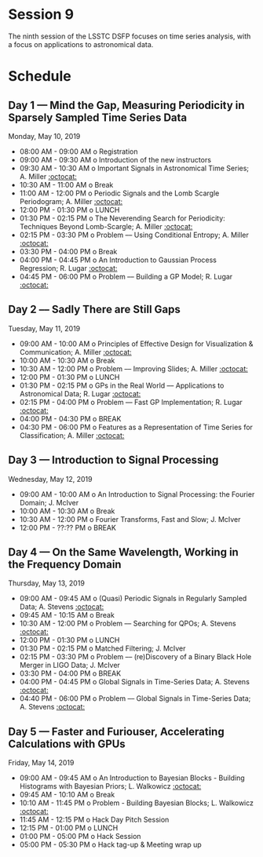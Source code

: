 # Session 9

The ninth session of the LSSTC DSFP focuses on time series analysis, with a focus on applications to astronomical data.

# Schedule

## Day 1 — Mind the Gap, Measuring Periodicity in Sparsely Sampled Time Series Data

Monday, May 10, 2019

 * 08:00 AM - 09:00 AM  o  Registration
 * 09:00 AM - 09:30 AM  o  Introduction of the new instructors
 * 09:30 AM - 10:30 AM  o  Important Signals in Astronomical Time Series; A. Miller [:octocat:](https://github.com/adamamiller)
 * 10:30 AM - 11:00 AM  o  Break
 * 11:00 AM - 12:00 PM  o  Periodic Signals and the Lomb Scargle Periodogram; A. Miller [:octocat:](https://github.com/adamamiller)
 * 12:00 PM - 01:30 PM  o  LUNCH
 * 01:30 PM - 02:15 PM  o  The Neverending Search for Periodicity: Techniques Beyond Lomb-Scargle; A. Miller [:octocat:](https://github.com/adamamiller)
 * 02:15 PM - 03:30 PM  o  Problem –– Using Conditional Entropy; A. Miller [:octocat:](https://github.com/adamamiller)
 * 03:30 PM - 04:00 PM  o  Break
 * 04:00 PM - 04:45 PM  o  An Introduction to Gaussian Process Regression; R. Lugar [:octocat:](https://github.com/rodluger)
 * 04:45 PM - 06:00 PM  o  Problem –– Building a GP Model; R. Lugar [:octocat:](https://github.com/rodluger)

## Day 2 –– Sadly There are Still Gaps

Tuesday, May 11, 2019

 * 09:00 AM - 10:00 AM  o  Principles of Effective Design for Visualization & Communication; A. Miller [:octocat:](https://github.com/adamamiller)
 * 10:00 AM - 10:30 AM  o  Break
 * 10:30 AM - 12:00 PM  o  Problem –– Improving Slides; A. Miller [:octocat:](https://github.com/adamamiller)
 * 12:00 PM - 01:30 PM  o  LUNCH
 * 01:30 PM - 02:15 PM  o  GPs in the Real World –– Applications to Astronomical Data; R. Lugar [:octocat:](https://github.com/rodluger)
 * 02:15 PM - 04:00 PM  o  Problem –– Fast GP Implementation; R. Lugar [:octocat:](https://github.com/rodluger)
 * 04:00 PM - 04:30 PM  o  BREAK
 * 04:30 PM - 06:00 PM  o  Features as a Representation of Time Series for Classification; A. Miller [:octocat:](https://github.com/adamamiller)

## Day 3 — Introduction to Signal Processing

Wednesday, May 12, 2019

 * 09:00 AM - 10:00 AM  o  An Introduction to Signal Processing: the Fourier Domain; J. McIver
 * 10:00 AM - 10:30 AM  o  Break
 * 10:30 AM - 12:00 PM  o  Fourier Transforms, Fast and Slow; J. McIver
 * 12:00 PM - ??:?? PM  o  BREAK

## Day 4 — On the Same Wavelength, Working in the Frequency Domain

Thursday, May 13, 2019

 * 09:00 AM - 09:45 AM  o  (Quasi) Periodic Signals in Regularly Sampled Data; A. Stevens [:octocat:](https://github.com/abigailStev)
 * 09:45 AM - 10:15 AM  o  Break
 * 10:30 AM - 12:00 PM  o  Problem –– Searching for QPOs; A. Stevens [:octocat:](https://github.com/abigailStev)
 * 12:00 PM - 01:30 PM  o  LUNCH
 * 01:30 PM - 02:15 PM  o  Matched Filtering; J. McIver
 * 02:15 PM - 03:30 PM  o  Problem –– (re)Discovery of a Binary Black Hole Merger in LIGO Data; J. McIver
 * 03:30 PM - 04:00 PM  o  BREAK
 * 04:00 PM - 04:45 PM  o  Global Signals in Time-Series Data; A. Stevens [:octocat:](https://github.com/abigailStev)
 * 04:40 PM - 06:00 PM  o  Problem –– Global Signals in Time-Series Data; A. Stevens [:octocat:](https://github.com/abigailStev)


## Day 5 — Faster and Furiouser, Accelerating Calculations with GPUs 

Friday, May 14, 2019

 * 09:00 AM - 09:45 AM  o  An Introduction to Bayesian Blocks - Building Histograms with Bayesian Priors; L. Walkowicz [:octocat:](https://github.com/lmwalkowicz)
 * 09:45 AM - 10:10 AM  o  Break
 * 10:10 AM - 11:45 PM  o  Problem - Building Bayesian Blocks; L. Walkowicz [:octocat:](https://github.com/lmwalkowicz)
 * 11:45 AM - 12:15 PM  o  Hack Day Pitch Session
 * 12:15 PM - 01:00 PM  o  LUNCH
 * 01:00 PM - 05:00 PM  o  Hack Session
 * 05:00 PM - 05:30 PM  o  Hack tag-up & Meeting wrap up
